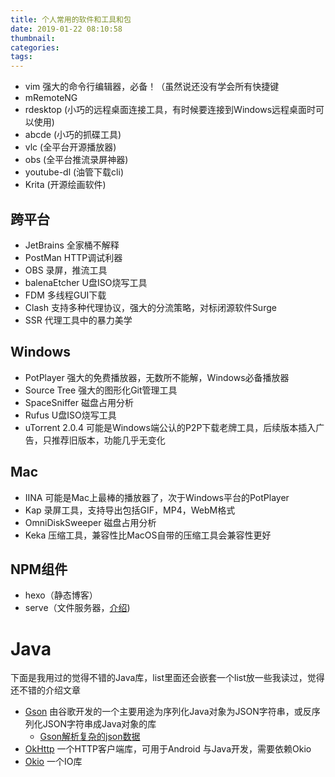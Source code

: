 ```yaml
---
title: 个人常用的软件和工具和包
date: 2019-01-22 08:10:58
thumbnail:
categories:
tags:
---
```


 - vim 强大的命令行编辑器，必备！（虽然说还没有学会所有快捷键
 - mRemoteNG
 - rdesktop (小巧的远程桌面连接工具，有时候要连接到Windows远程桌面时可以使用)
 - abcde (小巧的抓碟工具)
 - vlc (全平台开源播放器)
 - obs (全平台推流录屏神器)
 - youtube-dl (油管下载cli)
 - Krita (开源绘画软件)

## 跨平台

- JetBrains 全家桶不解释
- PostMan HTTP调试利器
- OBS 录屏，推流工具
- balenaEtcher U盘ISO烧写工具
- FDM 多线程GUI下载
- Clash 支持多种代理协议，强大的分流策略，对标闭源软件Surge
- SSR 代理工具中的暴力美学

## Windows

 - PotPlayer 强大的免费播放器，无数所不能解，Windows必备播放器
 - Source Tree 强大的图形化Git管理工具
 - SpaceSniffer 磁盘占用分析
 - Rufus U盘ISO烧写工具
 - uTorrent 2.0.4 可能是Windows端公认的P2P下载老牌工具，后续版本插入广告，只推荐旧版本，功能几乎无变化

## Mac

- IINA 可能是Mac上最棒的播放器了，次于Windows平台的PotPlayer
- Kap 录屏工具，支持导出包括GIF，MP4，WebM格式
- OmniDiskSweeper 磁盘占用分析
- Keka 压缩工具，兼容性比MacOS自带的压缩工具会兼容性更好

## NPM组件

 - hexo（静态博客）
 - serve（文件服务器，[介绍](https://linux.cn/article-10481-1.html))

 # Java

下面是我用过的觉得不错的Java库，list里面还会嵌套一个list放一些我读过，觉得还不错的介绍文章

  - [Gson](https://github.com/google/gson) 由谷歌开发的一个主要用途为序列化Java对象为JSON字符串，或反序列化JSON字符串成Java对象的库
    - [Gson解析复杂的json数据
](https://blog.csdn.net/tkwxty/article/details/34474501)
  - [OkHttp](https://github.com/square/okhttp) 一个HTTP客户端库，可用于Android 与Java开发，需要依赖Okio
  - [Okio](https://github.com/square/okio) 一个IO库
  